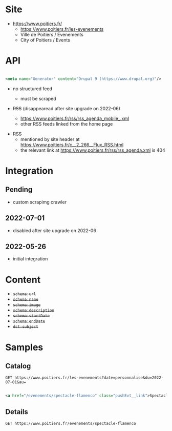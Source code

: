 # Site

* https://www.poitiers.fr/
  * https://www.poitiers.fr/les-evenements
  * Ville de Poitiers / Evenements
  * City of Poitiers / Events

# API

```xml

<meta name="Generator" content="Drupal 9 (https://www.drupal.org)"/>
```

* no structured feed
  * must be scraped

* ~~RSS~~ (disappearead after site upgrade on 2022-06)
  * https://www.poitiers.fr/rss/rss_agenda_mobile_.xml
  * other RSS feeds linked from the home page

- ~~RSS~~
  - mentioned by site header at https://www.poitiers.fr/c__2_266__Flux_RSS.html
  - the relevant link at https://www.poitiers.fr/rss/rss_agenda.xml is 404

# Integration

## Pending

* custom scrapimg crawler

## 2022-07-01

* disabled after site upgrade on 2022-06

## 2022-05-26

* initial integration

# Content

* ~~`schema:url`~~
* ~~`schema:name`~~
* ~~`schema:image`~~
* ~~`schema:description`~~
* ~~`schema:startDate`~~
* ~~`schema:endDate`~~
* ~~`dct:subject`~~

# Samples

## Catalog

```http
GET https://www.poitiers.fr/les-evenements?date=personnalise&du=2022-07-01&au=
```

```xml

<a href="/evenements/spectacle-flamenco" class="pushEvt__link">Spectacle Flamenco</a>
```

## Details

```http
GET https://www.poitiers.fr/evenements/spectacle-flamenco
```

```xml

```

